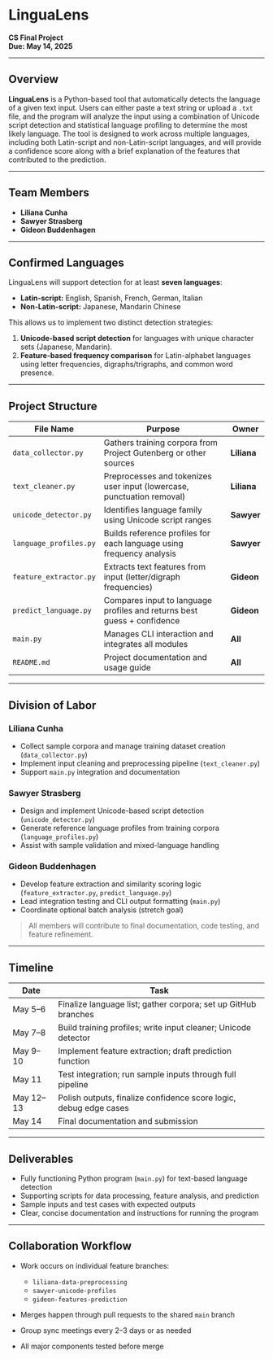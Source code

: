 # LinguaLens

**CS Final Project**  
**Due: May 14, 2025**

---

## Overview  
**LinguaLens** is a Python-based tool that automatically detects the language of a given text input. Users can either paste a text string or upload a `.txt` file, and the program will analyze the input using a combination of Unicode script detection and statistical language profiling to determine the most likely language. The tool is designed to work across multiple languages, including both Latin-script and non-Latin-script languages, and will provide a confidence score along with a brief explanation of the features that contributed to the prediction.

---

## Team Members  
- **Liliana Cunha**  
- **Sawyer Strasberg**  
- **Gideon Buddenhagen**

---

## Confirmed Languages  
LinguaLens will support detection for at least **seven languages**:  
- **Latin-script:** English, Spanish, French, German, Italian  
- **Non-Latin-script:** Japanese, Mandarin Chinese  

This allows us to implement two distinct detection strategies:
1. **Unicode-based script detection** for languages with unique character sets (Japanese, Mandarin).
2. **Feature-based frequency comparison** for Latin-alphabet languages using letter frequencies, digraphs/trigraphs, and common word presence.

---

## Project Structure  

| File Name              | Purpose                                                                 | Owner               |
|------------------------|-------------------------------------------------------------------------|---------------------|
| `data_collector.py`    | Gathers training corpora from Project Gutenberg or other sources        | **Liliana**         |
| `text_cleaner.py`      | Preprocesses and tokenizes user input (lowercase, punctuation removal)  | **Liliana**         |
| `unicode_detector.py`  | Identifies language family using Unicode script ranges                  | **Sawyer**          |
| `language_profiles.py` | Builds reference profiles for each language using frequency analysis     | **Sawyer**          |
| `feature_extractor.py` | Extracts text features from input (letter/digraph frequencies)          | **Gideon**          |
| `predict_language.py`  | Compares input to language profiles and returns best guess + confidence | **Gideon**          |
| `main.py`              | Manages CLI interaction and integrates all modules                      | **All**             |
| `README.md`            | Project documentation and usage guide                                   | **All**             |

---

## Division of Labor

### Liliana Cunha
- Collect sample corpora and manage training dataset creation (`data_collector.py`)
- Implement input cleaning and preprocessing pipeline (`text_cleaner.py`)
- Support `main.py` integration and documentation

### Sawyer Strasberg
- Design and implement Unicode-based script detection (`unicode_detector.py`)
- Generate reference language profiles from training corpora (`language_profiles.py`)
- Assist with sample validation and mixed-language handling

### Gideon Buddenhagen
- Develop feature extraction and similarity scoring logic (`feature_extractor.py`, `predict_language.py`)
- Lead integration testing and CLI output formatting (`main.py`)
- Coordinate optional batch analysis (stretch goal)

> All members will contribute to final documentation, code testing, and feature refinement.

---

## Timeline

| Date        | Task                                                             |
|-------------|------------------------------------------------------------------|
| May 5–6     | Finalize language list; gather corpora; set up GitHub branches   |
| May 7–8     | Build training profiles; write input cleaner; Unicode detector   |
| May 9–10    | Implement feature extraction; draft prediction function          |
| May 11      | Test integration; run sample inputs through full pipeline        |
| May 12–13   | Polish outputs, finalize confidence score logic, debug edge cases|
| May 14      | Final documentation and submission                               |

---

## Deliverables

- Fully functioning Python program (`main.py`) for text-based language detection
- Supporting scripts for data processing, feature analysis, and prediction
- Sample inputs and test cases with expected outputs
- Clear, concise documentation and instructions for running the program

---

## Collaboration Workflow

- Work occurs on individual feature branches:
  - `liliana-data-preprocessing`
  - `sawyer-unicode-profiles`
  - `gideon-features-prediction`

- Merges happen through pull requests to the shared `main` branch  
- Group sync meetings every 2–3 days or as needed  
- All major components tested before merge

